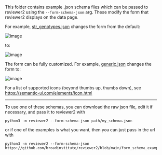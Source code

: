 This folder contains example .json schema files which can be passed to reviewer2 using the `--form-schema-json` arg. 
These modify the form that reviewer2 displays on the data page.  

For example, [str_genotypes.json](https://github.com/broadinstitute/reviewer2/blob/main/form_schema_examples/str_genotypes.json)
changes the form from the default:

![image](https://user-images.githubusercontent.com/6240170/118541214-733a4580-b71f-11eb-9348-27c3c94a20ff.png)

to:

![image](https://user-images.githubusercontent.com/6240170/118540459-9adcde00-b71e-11eb-814c-b9063eab1957.png)


The form can be fully customized. For example, [generic.json](https://github.com/broadinstitute/reviewer2/blob/main/form_schema_examples/generic.json)
changes the form to:

![image](https://user-images.githubusercontent.com/6240170/118543032-c3b2a280-b721-11eb-8651-258a378e7bbc.png)

For a list of supported icons (beyond thumbs up, thumbs down), see
https://semantic-ui.com/elements/icon.html

---
To use one of these schemas, you can download the raw json file, edit it if necessary, and pass it to reviewer2 with 
```
python3 -m reviewer2 --form-schema-json path/my_schema.json
```
or if one of the examples is what you want, then you can just pass in the url with 
```
python3 -m reviewer2 --form-schema-json https://github.com/broadinstitute/reviewer2/blob/main/form_schema_examples/str_genotypes.json
```
